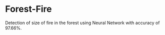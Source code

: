 # Forest-Fire
Detection of size of fire in the forest using Neural Network with accuracy of 97.66%. 
